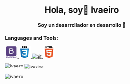 <h1 align="center">Hola, soy👋 Ivaeiro</h1>
<h3 align="center">Soy un desarrollador en desarrollo 🤶</h3>

<h3 align="left">Languages and Tools:</h3>
<p align="left"> <a href="https://getbootstrap.com" target="_blank" rel="noreferrer"> <img src="https://raw.githubusercontent.com/devicons/devicon/master/icons/bootstrap/bootstrap-plain-wordmark.svg" alt="bootstrap" width="40" height="40"/> </a> <a href="https://www.w3schools.com/css/" target="_blank" rel="noreferrer"> <img src="https://raw.githubusercontent.com/devicons/devicon/master/icons/css3/css3-original-wordmark.svg" alt="css3" width="40" height="40"/> </a> <a href="https://git-scm.com/" target="_blank" rel="noreferrer"> <img src="https://www.vectorlogo.zone/logos/git-scm/git-scm-icon.svg" alt="git" width="40" height="40"/> </a> <a href="https://www.w3.org/html/" target="_blank" rel="noreferrer"> <img src="https://raw.githubusercontent.com/devicons/devicon/master/icons/html5/html5-original-wordmark.svg" alt="html5" width="40" height="40"/> </a> </p>

<p><img align="left" src="https://github-readme-stats.vercel.app/api/top-langs?username=ivaeiro&show_icons=true&locale=en&layout=compact" alt="ivaeiro" /></p>

<p>&nbsp;<img align="center" src="https://github-readme-stats.vercel.app/api?username=ivaeiro&show_icons=true&locale=en" alt="ivaeiro" /></p>

<p><img align="center" src="https://github-readme-streak-stats.herokuapp.com/?user=ivaeiro&" alt="ivaeiro" /></p>
